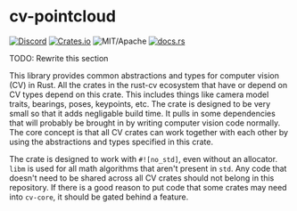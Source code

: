 # cv-pointcloud

[![Discord][dci]][dcl] [![Crates.io][ci]][cl] ![MIT/Apache][li] [![docs.rs][di]][dl]

[ci]: https://img.shields.io/crates/v/cv-pointcloud.svg
[cl]: https://crates.io/crates/cv-pointcloud/
[li]: https://img.shields.io/badge/License-MIT-yellow.svg
[di]: https://docs.rs/cv-pointcloud/badge.svg
[dl]: https://docs.rs/cv-pointcloud/
[dci]: https://img.shields.io/discord/550706294311485440.svg?logo=discord&colorB=7289DA
[dcl]: https://discord.gg/d32jaam

TODO: Rewrite this section

This library provides common abstractions and types for computer vision (CV) in Rust.
All the crates in the rust-cv ecosystem that have or depend on CV types depend on this crate.
This includes things like camera model traits, bearings, poses, keypoints, etc. The crate is designed to
be very small so that it adds negligable build time. It pulls in some dependencies
that will probably be brought in by writing computer vision code normally.
The core concept is that all CV crates can work together with each other by using the
abstractions and types specified in this crate.

The crate is designed to work with `#![no_std]`, even without an allocator. `libm` is used
for all math algorithms that aren't present in `std`. Any code that doesn't need to be shared
across all CV crates should not belong in this repository. If there is a good reason to put
code that some crates may need into `cv-core`, it should be gated behind a feature.
